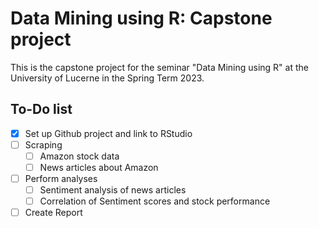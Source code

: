 # Data Mining using R: Capstone project
This is the capstone project for the seminar "Data Mining using R" at the University of Lucerne in the Spring Term 2023.

## To-Do list
- [x] Set up Github project and link to RStudio
- [ ] Scraping
  - [ ] Amazon stock data
  - [ ] News articles about Amazon
- [ ] Perform analyses
  - [ ] Sentiment analysis of news articles
  - [ ] Correlation of Sentiment scores and stock performance
- [ ] Create Report
